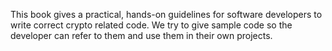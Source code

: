 This book gives a practical, hands-on guidelines for software developers to write correct crypto related code. We try to give sample code so the developer can refer to them and use them in their own projects. 

